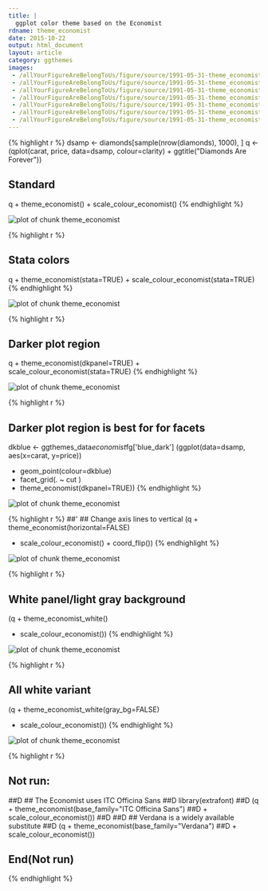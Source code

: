 ```yaml
---
title: |
  ggplot color theme based on the Economist
rdname: theme_economist
date: 2015-10-22
output: html_document
layout: article
category: ggthemes
images:
 - /allYourFigureAreBelongToUs/figure/source/1991-05-31-theme_economist//theme_economist-1.png
 - /allYourFigureAreBelongToUs/figure/source/1991-05-31-theme_economist//theme_economist-2.png
 - /allYourFigureAreBelongToUs/figure/source/1991-05-31-theme_economist//theme_economist-3.png
 - /allYourFigureAreBelongToUs/figure/source/1991-05-31-theme_economist//theme_economist-4.png
 - /allYourFigureAreBelongToUs/figure/source/1991-05-31-theme_economist//theme_economist-5.png
 - /allYourFigureAreBelongToUs/figure/source/1991-05-31-theme_economist//theme_economist-6.png
 - /allYourFigureAreBelongToUs/figure/source/1991-05-31-theme_economist//theme_economist-7.png
---
```





{% highlight r %}
dsamp <- diamonds[sample(nrow(diamonds), 1000), ]
q <- (qplot(carat, price, data=dsamp, colour=clarity)
      + ggtitle("Diamonds Are Forever"))

## Standard
q + theme_economist() + scale_colour_economist()
{% endhighlight %}

![plot of chunk theme_economist](/allYourFigureAreBelongToUs/figure/source/1991-05-31-theme_economist/theme_economist-1.png) 

{% highlight r %}
## Stata colors
q + theme_economist(stata=TRUE) + scale_colour_economist(stata=TRUE)
{% endhighlight %}

![plot of chunk theme_economist](/allYourFigureAreBelongToUs/figure/source/1991-05-31-theme_economist/theme_economist-2.png) 

{% highlight r %}
## Darker plot region
q + theme_economist(dkpanel=TRUE) + scale_colour_economist(stata=TRUE)
{% endhighlight %}

![plot of chunk theme_economist](/allYourFigureAreBelongToUs/figure/source/1991-05-31-theme_economist/theme_economist-3.png) 

{% highlight r %}
## Darker plot region is best for for facets
dkblue <- ggthemes_data$economist$fg['blue_dark']
(ggplot(data=dsamp, aes(x=carat, y=price))
 + geom_point(colour=dkblue)
 + facet_grid(. ~ cut )
 + theme_economist(dkpanel=TRUE))
{% endhighlight %}

![plot of chunk theme_economist](/allYourFigureAreBelongToUs/figure/source/1991-05-31-theme_economist/theme_economist-4.png) 

{% highlight r %}
##' ## Change axis lines to vertical
(q + theme_economist(horizontal=FALSE)
 + scale_colour_economist() + coord_flip())
{% endhighlight %}

![plot of chunk theme_economist](/allYourFigureAreBelongToUs/figure/source/1991-05-31-theme_economist/theme_economist-5.png) 

{% highlight r %}
## White panel/light gray background
(q + theme_economist_white()
 + scale_colour_economist())
{% endhighlight %}

![plot of chunk theme_economist](/allYourFigureAreBelongToUs/figure/source/1991-05-31-theme_economist/theme_economist-6.png) 

{% highlight r %}
## All white variant
(q + theme_economist_white(gray_bg=FALSE)
 + scale_colour_economist())
{% endhighlight %}

![plot of chunk theme_economist](/allYourFigureAreBelongToUs/figure/source/1991-05-31-theme_economist/theme_economist-7.png) 

{% highlight r %}
## Not run: 
##D ## The Economist uses ITC Officina Sans
##D library(extrafont)
##D (q + theme_economist(base_family="ITC Officina Sans")
##D + scale_colour_economist())
##D 
##D ## Verdana is a widely available substitute
##D (q + theme_economist(base_family="Verdana")
##D + scale_colour_economist())
## End(Not run)
{% endhighlight %}